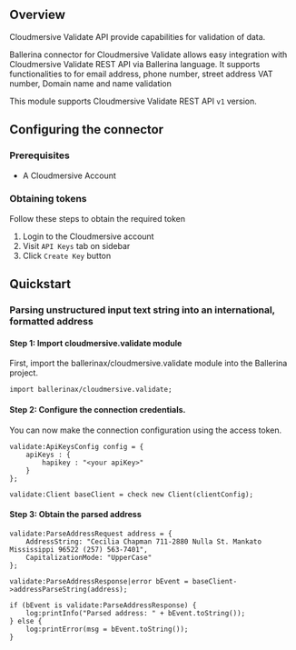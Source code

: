 ## Overview
Cloudmersive Validate API provide capabilities for validation of data.

Ballerina connector for Cloudmersive Validate allows easy integration with Cloudmersive Validate REST API via Ballerina language. 
It supports functionalities to for email address, phone number, street address VAT number, Domain name and name validation

This module supports Cloudmersive Validate REST API `v1` version.
 
## Configuring the connector
### Prerequisites
- A Cloudmersive Account

### Obtaining tokens
Follow these steps to obtain the required token

1. Login to the Cloudmersive account
2. Visit `API Keys` tab on sidebar
3. Click `Create Key` button

## Quickstart
### Parsing unstructured input text string into an international, formatted address
#### Step 1: Import cloudmersive.validate module
First, import the ballerinax/cloudmersive.validate module into the Ballerina project.
```ballerina
import ballerinax/cloudmersive.validate;
```
#### Step 2: Configure the connection credentials.
You can now make the connection configuration using the access token.
```ballerina
validate:ApiKeysConfig config = {
    apiKeys : {
        hapikey : "<your apiKey>"
    }
};

validate:Client baseClient = check new Client(clientConfig);

```
#### Step 3: Obtain the parsed address

```ballerina
validate:ParseAddressRequest address = {
    AddressString: "Cecilia Chapman 711-2880 Nulla St. Mankato Mississippi 96522 (257) 563-7401",
    CapitalizationMode: "UpperCase"
};

validate:ParseAddressResponse|error bEvent = baseClient->addressParseString(address);

if (bEvent is validate:ParseAddressResponse) {
    log:printInfo("Parsed address: " + bEvent.toString());
} else {
    log:printError(msg = bEvent.toString());
}

``` 